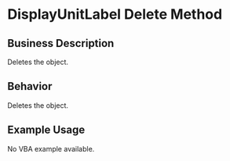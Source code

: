 # DisplayUnitLabel Delete Method

## Business Description
Deletes the object.

## Behavior
Deletes the object.

## Example Usage
No VBA example available.